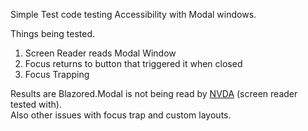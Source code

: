 ﻿Simple Test code testing Accessibility with Modal windows.

Things being tested.

 1. Screen Reader reads Modal Window
 2. Focus returns to button that triggered it when closed
 3. Focus Trapping

Results are  Blazored.Modal is not being read by [NVDA](https://www.nvaccess.org/) (screen reader tested with).  
Also other issues with focus trap and custom layouts.